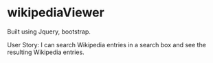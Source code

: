 # wikipediaViewer

Built using Jquery, bootstrap.

User Story: I can search Wikipedia entries in a search box and see the resulting Wikipedia entries.
